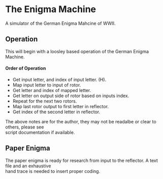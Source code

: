 # The Enigma Machine

A simulator of the German Enigma Mahcine of WWII.<br>

## Operation

This will begin with a loosley based operation of the German Enigma Machine.

#### Order of Operation

+ Get input letter, and index of input letter. (H).
+ Map input letter to input of rotor.
+ Get letter and index of mapped letter.
+ Get letter on output side of rotor based on inputs index.
+ Repeat for the next two rotors.
+ Map last rotor output to first letter in reflector.
+ Get index of the second letter in reflector.

The above notes are for the author, they may not be readalbe or clear to others, please see<br>
script documentation if available.<br>

## Paper Enigma

The paper enigma is ready for research from input to the reflector. A text file and an exhaustive<br>
hand trace is needed to insert proper coding.

